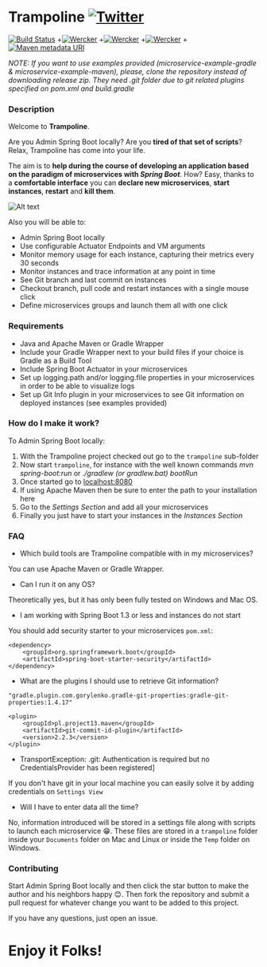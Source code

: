 # Trampoline [![Twitter](https://img.shields.io/twitter/follow/espadrine.svg?style=social&logo=twitter&label=Follow)](https://twitter.com/TrampolineSB)

[![Build Status](https://travis-ci.org/stunstunstun/awesome-spring-boot.svg?branch=master)](https://travis-ci.org/stunstunstun/awesome-spring-boot)
+[![Wercker](https://img.shields.io/badge/spring--boot-1.5.3.RELEASE-brightgreen.svg)]()
+[![Wercker](https://img.shields.io/badge/java-8-brightgreen.svg)]()
+[![Wercker](https://img.shields.io/badge/gradle-3.5-brightgreen.svg)]()
+[![Maven metadata URI](https://img.shields.io/maven-metadata/v/http/central.maven.org/maven2/com/google/code/gson/gson/maven-metadata.xml.svg)]()

*NOTE: If you want to use examples provided (microservice-example-gradle & microservice-example-maven), please, clone the repository instead of downloading release zip. They need .git folder due to git related plugins specified on pom.xml and build.gradle*

### Description

Welcome to **Trampoline**.

Are you Admin Spring Boot locally? Are you **tired of that set of scripts**? Relax, Trampoline has come into your life.

The aim is to **help during the course of developing an application based on the paradigm of microservices with _Spring Boot_**. How? Easy, thanks to a **comfortable interface** you can **declare new microservices**, **start instances**, **restart** and **kill them**.

![Alt text](https://github.com/ErnestOrt/Trampoline/blob/master/TrampolineUI_3_11.png)

Also you will be able to:

* Admin Spring Boot locally
* Use configurable Actuator Endpoints and VM arguments
* Monitor memory usage for each instance, capturing their metrics every 30 seconds
* Monitor instances and trace information at any point in time
* See Git branch and last commit on instances
* Checkout branch, pull code and restart instances with a single mouse click
* Define microservices groups and launch them all with one click

### Requirements

* Java and Apache Maven or Gradle Wrapper
* Include your Gradle Wrapper next to your build files if your choice is Gradle as a Build Tool
* Include Spring Boot Actuator in your microservices
* Set up logging.path and/or logging.file properties in your microservices in order to be able to visualize logs
* Set up Git Info plugin in your microservices to see Git information on deployed instances (see examples provided)

### How do I make it work?

To Admin Spring Boot locally:

1. With the Trampoline project checked out go to the `trampoline` sub-folder
2. Now start `trampoline`, for instance with the well known commands _mvn spring-boot:run_ or _./gradlew (or gradlew.bat) bootRun_
3. Once started go to [localhost:8080](http://localhost:8080)
4. If using Apache Maven then be sure to enter the path to your installation here
5. Go to the _Settings Section_ and add all your microservices
6. Finally you just have to start your instances in the _Instances Section_

### FAQ

* Which build tools are Trampoline compatible with in my microservices?
	
You can use Apache Maven or Gradle Wrapper.

* Can I run it on any OS?

Theoretically yes, but it has only been fully tested on Windows and Mac OS.

* I am working with Spring Boot 1.3 or less and instances do not start

You should add security starter to your microservices `pom.xml`:

```
<dependency>
	<groupId>org.springframework.boot</groupId>
	<artifactId>spring-boot-starter-security</artifactId>
</dependency>

```

* What are the plugins I should use to retrieve Git information?

```
"gradle.plugin.com.gorylenko.gradle-git-properties:gradle-git-properties:1.4.17"
```

```
<plugin>
	<groupId>pl.project13.maven</groupId>
	<artifactId>git-commit-id-plugin</artifactId>
	<version>2.2.3</version>
</plugin>
```

* TransportException: <my git repo>.git: Authentication is required but no CredentialsProvider has been registered]

If you don't have git in your local machine you can easily solve it by adding credentials on `Settings View`

* Will I have to enter data all the time?

No, information introduced will be stored in a settings file along with scripts to launch each microservice :grin:. These files are stored in a `trampoline` folder inside your `Documents` folder on Mac and Linux or inside the `Temp` folder on Windows.

### Contributing
Start Admin Spring Boot locally and then click the star button to make the author and his neighbors happy :blush:. Then fork the repository and submit a pull request for whatever change you want to be added to this project.

If you have any questions, just open an issue.

# Enjoy it Folks!
